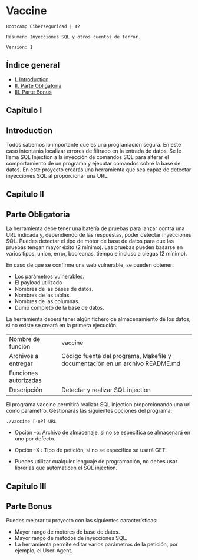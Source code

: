 # Vaccine

    Bootcamp Ciberseguridad | 42
    
    Resumen: Inyecciones SQL y otros cuentos de terror.
    
    Versión: 1

## Índice general

- [I. Introduction](capítulo-i)
- [II. Parte Obligatoria](capítulo-ii)
- [III. Parte Bonus](capítulo-iii)

## Capítulo I

## Introduction

Todos sabemos lo importante que es una programación segura.
En este caso intentarás localizar errores de filtrado en la entrada de datos.
Se le llama SQL Injection a la inyección de comandos SQL para alterar el comportamiento de un programa
y ejecutar comandos sobre la base de datos.
En este proyecto crearás una herramienta que sea capaz de detectar inyecciones SQL al proporcionar una URL.

## Capítulo II

## Parte Obligatoria

La herramienta debe tener una batería de pruebas para lanzar contra una URL indicada y,
dependiendo de las respuestas, poder detectar inyecciones SQL.
Puedes detectar el tipo de motor de base de datos para que las pruebas tengan mayor éxito (2 mínimo).
Las pruebas pueden basarse en varios tipos: union, error, booleanas, tiempo e incluso a ciegas (2 mínimo).

En caso de que se confirme una web vulnerable, se pueden obtener:

- Los parámetros vulnerables.
- El payload utilizado
- Nombres de las bases de datos.
- Nombres de las tablas.
- Nombres de las columnas.
- Dump completo de la base de datos.

La herramienta deberá tener algún fichero de almacenamiento de los datos, si no existe se creará en la primera ejecución.

|   |   |
|---|---|
| Nombre de función     | vaccine
| Archivos a entregar   | Código fuente del programa, Makefile y documentación en un archivo README.md
| Funciones autorizadas |
| Descripción           | Detectar y realizar SQL injection

El programa vaccine permitirá realizar SQL injection proporcionando una url como parámetro.
Gestionarás las siguientes opciones del programa:

`./vaccine [-oP] URL`

- Opción -o: Archivo de almacenaje, si no se especifica se almacenará en uno por  defecto.
- Opción -X : Tipo de petición, si no se especifica se usará GET.

- Puedes utilizar cualquier lenguaje de programación, no debes usar librerías que automaticen el SQL injection.

## Capítulo III

## Parte Bonus

Puedes mejorar tu proyecto con las siguientes características:

- Mayor rango de motores de base de datos.
- Mayor rango de métodos de inyecciones SQL.
- La herramienta permite editar varios parámetros de la petición, por ejemplo, el User-Agent.
